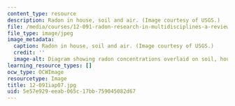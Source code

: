 ```yaml
---
content_type: resource
description: Radon in house, soil and air. (Image courtesy of USGS.)
file: /media/courses/12-091-radon-research-in-multidisciplines-a-review-january-iap-2007/5e57e929eeab065c17bb759045082d67_12-091iap07.jpg
file_type: image/jpeg
image_metadata:
  caption: Radon in house, soil and air. (Image courtesy of USGS.)
  credit: ''
  image-alt: Diagram showing radon concentrations overlaid on soil, house, and sky.
learning_resource_types: []
ocw_type: OCWImage
resourcetype: Image
title: 12-091iap07.jpg
uid: 5e57e929-eeab-065c-17bb-759045082d67
---
```

